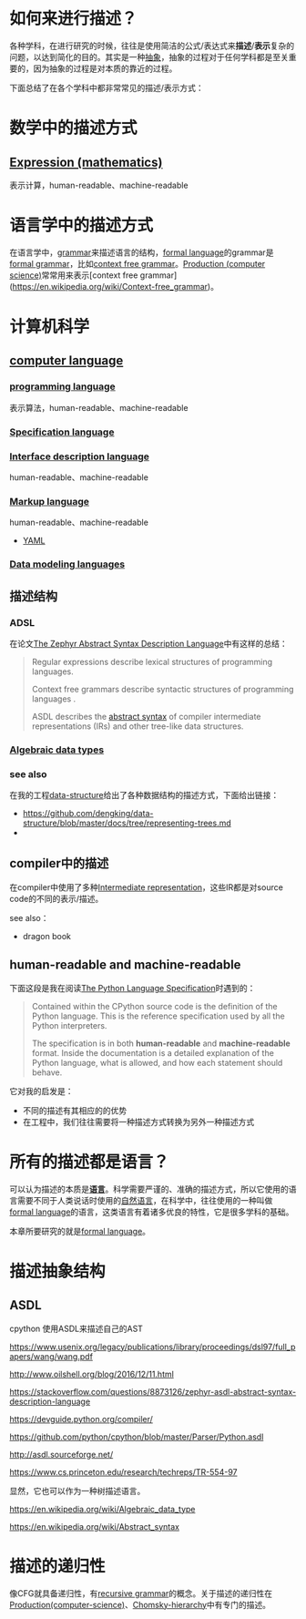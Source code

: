 # 如何来进行描述？

各种学科，在进行研究的时候，往往是使用简洁的公式/表达式来**描述**/**表示**复杂的问题，以达到简化的目的。其实是一种[抽象](https://en.wikipedia.org/wiki/Abstraction)，抽象的过程对于任何学科都是至关重要的，因为抽象的过程是对本质的靠近的过程。

下面总结了在各个学科中都非常常见的描述/表示方式：

# 数学中的描述方式

## [Expression (mathematics)](https://en.wikipedia.org/wiki/Expression_(mathematics))

表示计算，human-readable、machine-readable



# 语言学中的描述方式

在语言学中，[grammar](https://en.wikipedia.org/wiki/Grammar)来描述语言的结构，[formal language](https://en.wikipedia.org/wiki/Well-formed_formula)的grammar是[formal grammar](https://en.wikipedia.org/wiki/Formal_grammar)，比如[context free grammar](https://en.wikipedia.org/wiki/Context-free_grammar)。[Production (computer science)](https://en.wikipedia.org/wiki/Production_(computer_science))常常用来表示[context free grammar](https://en.wikipedia.org/wiki/Context-free_grammar)。



# 计算机科学

## [сomputer language](https://en.wikipedia.org/wiki/Computer_language)

### [programming language](https://en.wikipedia.org/wiki/Programming_language)

表示算法，human-readable、machine-readable

### [Specification language](https://en.wikipedia.org/wiki/Specification_language)



### [Interface description language](https://en.wikipedia.org/wiki/Interface_description_language)

human-readable、machine-readable

### [Markup language](https://en.wikipedia.org/wiki/Markup_language)

human-readable、machine-readable

- [YAML](https://en.wikipedia.org/wiki/YAML)

### [Data modeling languages](https://en.wikipedia.org/wiki/Category:Data_modeling_languages)

## 描述结构

### ADSL

在论文[The Zephyr Abstract Syntax Description Language](https://www.cs.princeton.edu/research/techreps/TR-554-97)中有这样的总结：

> Regular expressions describe lexical structures  of programming languages.
>
> Context free grammars describe syntactic structures of programming languages .
>
> ASDL describes the [abstract syntax](https://en.wikipedia.org/wiki/Abstract_syntax)  of compiler intermediate representations (IRs) and other tree-like data
> structures.

### [Algebraic data types](https://en.wikipedia.org/wiki/Algebraic_data_type)

### see also

在我的工程[data-structure](https://github.com/dengking/data-structure)给出了各种数据结构的描述方式，下面给出链接：

- https://github.com/dengking/data-structure/blob/master/docs/tree/representing-trees.md
- 

## compiler中的描述

在compiler中使用了多种[Intermediate representation](https://en.wikipedia.org/wiki/Intermediate_representation)，这些IR都是对source code的不同的表示/描述。

see also：

- dragon book





## human-readable and machine-readable 

下面这段是我在阅读[The Python Language Specification](https://realpython.com/cpython-source-code-guide/#the-python-language-specification)时遇到的：

> Contained within the CPython source code is the definition of the Python language. This is the reference specification used by all the Python interpreters.
>
> The specification is in both **human-readable** and **machine-readable** format. Inside the documentation is a detailed explanation of the Python language, what is allowed, and how each statement should behave.

它对我的启发是：

- 不同的描述有其相应的的优势
- 在工程中，我们往往需要将一种描述方式转换为另外一种描述方式



# 所有的描述都是语言？

可以认为描述的本质是[**语言**](https://en.wikipedia.org/wiki/Language)。科学需要严谨的、准确的描述方式，所以它使用的语言需要不同于人类说话时使用的[自然语言](https://en.wikipedia.org/wiki/Natural_language)，在科学中，往往使用的一种叫做[formal language](https://en.wikipedia.org/wiki/Well-formed_formula)的语言，这类语言有着诸多优良的特性，它是很多学科的基础。

本章所要研究的就是[formal language](https://en.wikipedia.org/wiki/Well-formed_formula)。

# 描述抽象结构



## ASDL

cpython 使用ASDL来描述自己的AST

https://www.usenix.org/legacy/publications/library/proceedings/dsl97/full_papers/wang/wang.pdf

http://www.oilshell.org/blog/2016/12/11.html

https://stackoverflow.com/questions/8873126/zephyr-asdl-abstract-syntax-description-language

https://devguide.python.org/compiler/

https://github.com/python/cpython/blob/master/Parser/Python.asdl

http://asdl.sourceforge.net/

https://www.cs.princeton.edu/research/techreps/TR-554-97

显然，它也可以作为一种树描述语言。

https://en.wikipedia.org/wiki/Algebraic_data_type

https://en.wikipedia.org/wiki/Abstract_syntax





# 描述的递归性

像CFG就具备递归性，有[recursive grammar](https://en.wikipedia.org/wiki/Recursive_grammar)的概念。关于描述的递归性在[Production(computer-science)](./Formal-grammar/wikipedia-Production(computer-science).md)、[Chomsky-hierarchy](./Formal-grammar/Chomsky-hierarchy/wikipedia-Chomsky-hierarchy.md)中有专门的描述。